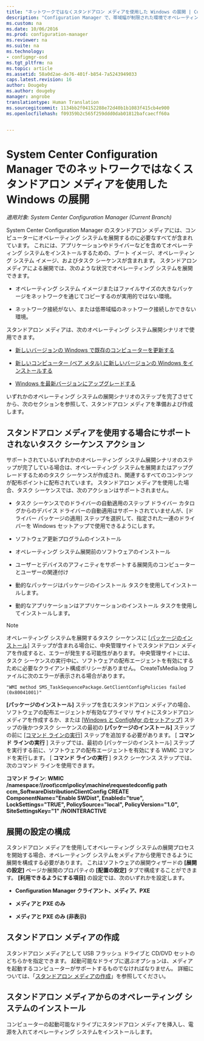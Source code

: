 ```yaml
---
title: "ネットワークではなくスタンドアロン メディアを使用した Windows の展開 | Configuration Manager"
description: "Configuration Manager で、帯域幅が制限された環境でオペレーティング システムを展開する場合、スタンドアロン メディアを使用します。スタンドアロン メディアは、コンピューターを更新、インストール、またはアップグレードするためのオプションとしても使用します。"
ms.custom: na
ms.date: 10/06/2016
ms.prod: configuration-manager
ms.reviewer: na
ms.suite: na
ms.technology:
- configmgr-osd
ms.tgt_pltfrm: na
ms.topic: article
ms.assetid: 58a0d2ae-de76-401f-b854-7a5243949033
caps.latest.revision: 16
author: Dougeby
ms.author: dougeby
manager: angrobe
translationtype: Human Translation
ms.sourcegitcommit: 1134bb2f04152288e72d40b1b1083f415cb4e900
ms.openlocfilehash: f09359b2c565f259ddd0dab01812bafcaecff60a


---
```

# <a name="use-stand-alone-media-to-deploy-windows-without-using-the-network-in-system-center-configuration-manager"></a>System Center Configuration Manager でのネットワークではなくスタンドアロン メディアを使用した Windows の展開

*適用対象: System Center Configuration Manager (Current Branch)*

System Center Configuration Manager のスタンドアロン メディアには、コンピューターにオペレーティング システムを展開するのに必要なすべてが含まれています。 これには、アプリケーションやドライバーなどを含めてオペレーティング システムをインストールするための、ブート イメージ、オペレーティング システム イメージ、およびタスク シーケンスが含まれます。 スタンドアロン メディアによる展開では、次のような状況でオペレーティング システムを展開できます。  

-   オペレーティング システム イメージまたはファイルサイズの大きなパッケージをネットワークを通じてコピーするのが実用的ではない環境。  

-   ネットワーク接続がない、または低帯域幅のネットワーク接続しかできない環境。  

スタンドアロン メディアは、次のオペレーティング システム展開シナリオで使用できます。  

-   [新しいバージョンの Windows で既存のコンピューターを更新する](refresh-an-existing-computer-with-a-new-version-of-windows.md)  

-   [新しいコンピューター (ベア メタル) に新しいバージョンの Windows をインストールする](install-new-windows-version-new-computer-bare-metal.md)  

-   [Windows を最新バージョンにアップグレードする](upgrade-windows-to-the-latest-version.md)  

 いずれかのオペレーティング システムの展開シナリオのステップを完了させてから、次のセクションを参照して、スタンドアロン メディアを準備および作成します。  

## <a name="task-sequence-actions-not-supported-when-using-stand-alone-media"></a>スタンドアロン メディアを使用する場合にサポートされないタスク シーケンス アクション  
 サポートされているいずれかのオペレーティング システム展開シナリオのステップが完了している場合は、オペレーティング システムを展開またはアップグレードするためのタスク シーケンスが作成され、関連するすべてのコンテンツが配布ポイントに配布されています。 スタンドアロン メディアを使用した場合、タスク シーケンスでは、次のアクションはサポートされません。  

-   タスク シーケンスでのドライバーの自動適用のステップ ドライバー カタログからのデバイス ドライバーの自動適用はサポートされていませんが、[ドライバー パッケージの適用] ステップを選択して、指定された一連のドライバーを Windows セットアップで使用できるようにします。  

-   ソフトウェア更新プログラムのインストール  

-   オペレーティング システム展開前のソフトウェアのインストール  

-   ユーザーとデバイスのアフィニティをサポートする展開先のコンピューターとユーザーの関連付け  

-   動的なパッケージはパッケージのインストール タスクを使用してインストールします。  

-   動的なアプリケーションはアプリケーションのインストール タスクを使用してインストールします。  

> [!NOTE]  
>  オペレーティング システムを展開するタスク シーケンスに [[パッケージのインストール]](../understand/task-sequence-steps.md#BKMK_InstallPackage) ステップが含まれる場合に、中央管理サイトでスタンドアロン メディアを作成すると、エラーが発生する可能性があります。 中央管理サイトには、タスク シーケンスの実行中に、ソフトウェアの配布エージェントを有効にするために必要なクライアント構成ポリシーがありません。 CreateTsMedia.log ファイルに次のエラーが表示される場合があります。  
>   
>  `"WMI method SMS_TaskSequencePackage.GetClientConfigPolicies failed (0x80041001)"`
>   
>  **[パッケージのインストール]** ステップを含むスタンドアロン メディアの場合、ソフトウェアの配布エージェントが有効なプライマリ サイトにスタンドアロン メディアを作成するか、または [[Windows と ConfigMgr のセットアップ]](../understand/task-sequence-steps.md#BKMK_SetupWindowsandConfigMgr) ステップの後かつタスク シーケンスの最初の **[パッケージのインストール]** ステップの前に [[コマンド ラインの実行]](../understand/task-sequence-steps.md#BKMK_RunCommandLine) ステップを追加する必要があります。 [ **コマンド ラインの実行** ] ステップでは、最初の [パッケージのインストール] ステップを実行する前に、ソフトウェアの配布エージェントを有効にする WMIC コマンドを実行します。 [ **コマンド ラインの実行** ] タスク シーケンス ステップでは、次のコマンド ラインを使用できます。  
>   
>  **コマンド ライン**: **WMIC /namespace:\\\root\ccm\policy\machine\requestedconfig path ccm_SoftwareDistributionClientConfig CREATE ComponentName="Enable SWDist", Enabled="true", LockSettings="TRUE", PolicySource="local", PolicyVersion="1.0", SiteSettingsKey="1" /NOINTERACTIVE**  

## <a name="configure-deployment-settings"></a>展開の設定の構成  
 スタンドアロン メディアを使用してオペレーティング システムの展開プロセスを開始する場合、オペレーティング システムをメディアから使用できるように展開を構成する必要があります。 これはソフトウェアの展開ウィザードの **[展開の設定]** ページか展開のプロパティの **[配置の設定]** タブで構成することができます。  **[利用できるようにする項目]** の設定では、次のいずれかを設定します。  

-   **Configuration Manager クライアント、メディア、PXE**  

-   **メディアと PXE のみ**  

-   **メディアと PXE のみ (非表示)**  

## <a name="create-the-stand-alone-media"></a>スタンドアロン メディアの作成  
 スタンドアロン メディアとして USB フラッシュ ドライブと CD/DVD セットのどちらかを指定できます。 起動可能なドライブに選ぶオプションは、メディアを起動するコンピューターがサポートするものでなければなりません。 詳細については、「[スタンドアロン メディアの作成](create-stand-alone-media.md)」を参照してください。  

## <a name="install-the-operating-system-from-stand-alone-media"></a>スタンドアロン メディアからのオペレーティング システムのインストール  
 コンピューターの起動可能なドライブにスタンドアロン メディアを挿入し、電源を入れてオペレーティング システムをインストールします。  



<!--HONumber=Nov16_HO1-->


